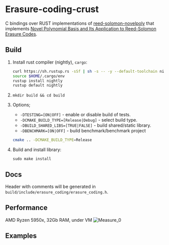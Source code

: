 # Erasure-coding-crust

C bindings over RUST implementations of [reed-solomon-novelpoly](https://github.com/paritytech/reed-solomon-novelpoly) that implements [Novel Polynomial Basis and Its Application to
Reed-Solomon Erasure Codes](https://www.citi.sinica.edu.tw/papers/whc/4454-F.pdf).

## Build

1. Install rust compiler (nightly), `cargo`:
    ```bash
    curl https://sh.rustup.rs -sSf | sh -s -- -y --default-toolchain nightly
    source $HOME/.cargo/env
    rustup install nightly
    rustup default nightly
    ```
2. `mkdir build && cd build`
3. Options;
   - `-DTESTING=[ON|OFF]` - enable or disable build of tests.
   - `-DCMAKE_BUILD_TYPE=[Release|Debug]` - select build type.
   - `-DBUILD_SHARED_LIBS=[TRUE|FALSE]` - build shared/static library.
   - `-DBENCHMARK=[ON|OFF]` - build benchmark/benchmark project
   
   ```bash
   cmake .. -DCMAKE_BUILD_TYPE=Release
   ```
4. Build and install library: 
   ```
   sudo make install
   ```

## Docs

Header with comments will be generated in `build/include/erasure_coding/erasure_coding.h`.

## Performance

AMD Ryzen 5950x, 32Gb RAM, under VM
![Measure_0](https://imgur.com/7xqsEQT.png)

## Examples
